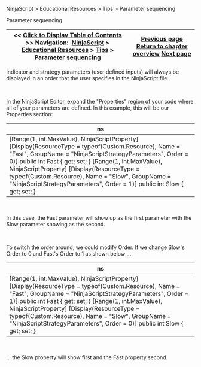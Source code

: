 ﻿


NinjaScript \> Educational Resources \> Tips \> Parameter sequencing






















Parameter sequencing







| \<\< [Click to Display Table of Contents](parameter_sequencing.md) \>\> **Navigation:**     [NinjaScript](ninjascript.md) \> [Educational Resources](educational_resources.md) \> [Tips](tips.md) \> Parameter sequencing | [Previous page](order_types.md) [Return to chapter overview](tips.md) [Next page](referencing_the_correct_bar.md) |
| --- | --- |











Indicator and strategy parameters (user defined inputs) will always be displayed in an order that the user specifies in the NinjaScript file.


 


In the NinjaScript Editor, expand the "Properties" region of your code where all of your parameters are defined. In this example, this will be our Properties section:




| ns |
| --- |
| \[Range(1, int.MaxValue), NinjaScriptProperty] \[Display(ResourceType \= typeof(Custom.Resource), Name \= "Fast", GroupName \= "NinjaScriptStrategyParameters", Order \= 0)] public int Fast { get; set; } \[Range(1, int.MaxValue), NinjaScriptProperty] \[Display(ResourceType \= typeof(Custom.Resource), Name \= "Slow", GroupName \= "NinjaScriptStrategyParameters", Order \= 1)] public int Slow { get; set; } |



 


In this case, the Fast parameter will show up as the first parameter with the Slow parameter showing as the second.


 


To switch the order around, we could modify Order. If we change Slow's Order to 0 and Fast's Order to 1 as shown below ...




| ns |
| --- |
| \[Range(1, int.MaxValue), NinjaScriptProperty] \[Display(ResourceType \= typeof(Custom.Resource), Name \= "Fast", GroupName \= "NinjaScriptStrategyParameters", Order \= 1)] public int Fast { get; set; } \[Range(1, int.MaxValue), NinjaScriptProperty] \[Display(ResourceType \= typeof(Custom.Resource), Name \= "Slow", GroupName \= "NinjaScriptStrategyParameters", Order \= 0)] public int Slow { get; set; } |



 


... the Slow property will show first and the Fast property second.








